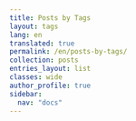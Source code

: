 ```yaml
---
title: Posts by Tags
layout: tags
lang: en
translated: true
permalink: /en/posts-by-tags/
collection: posts
entries_layout: list
classes: wide
author_profile: true
sidebar:
  nav: "docs"
---
```

